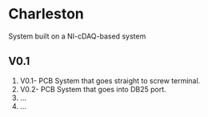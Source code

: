 
# Charleston
System built on a NI-cDAQ-based system

## V0.1
1. V0.1- PCB System that goes straight to screw terminal.
1. V0.2- PCB System that goes into DB25 port.
1. ...
1. ...



















